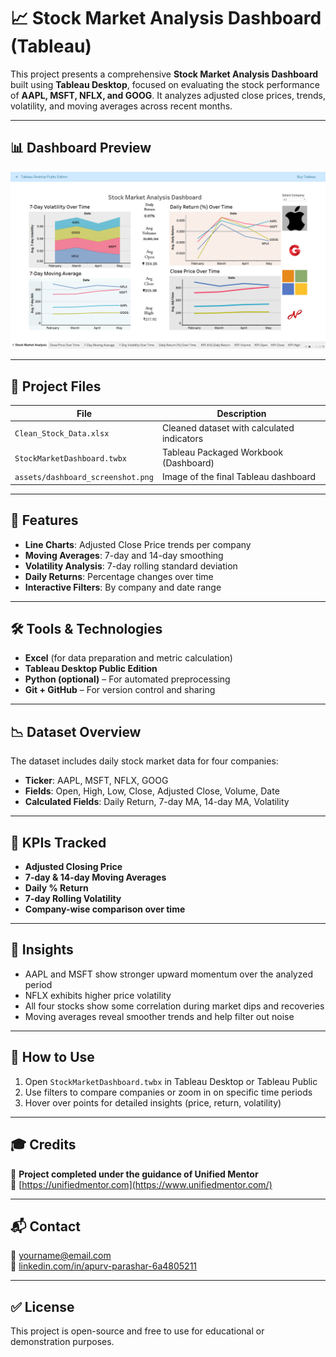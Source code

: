 # 📈 Stock Market Analysis Dashboard (Tableau)

This project presents a comprehensive **Stock Market Analysis Dashboard** built using **Tableau Desktop**, focused on evaluating the stock performance of **AAPL, MSFT, NFLX, and GOOG**. It analyzes adjusted close prices, trends, volatility, and moving averages across recent months.

---

## 📊 Dashboard Preview

![Dashboard Screenshot](https://github.com/Apurv-8121/stock-market-analysis/blob/main/output.png)

---

## 📁 Project Files

| File                                | Description                                |
|-------------------------------------|--------------------------------------------|
| `Clean_Stock_Data.xlsx`             | Cleaned dataset with calculated indicators |
| `StockMarketDashboard.twbx`         | Tableau Packaged Workbook (Dashboard)      |
| `assets/dashboard_screenshot.png`   | Image of the final Tableau dashboard       |

---

## 🚀 Features

- **Line Charts**: Adjusted Close Price trends per company
- **Moving Averages**: 7-day and 14-day smoothing
- **Volatility Analysis**: 7-day rolling standard deviation
- **Daily Returns**: Percentage changes over time
- **Interactive Filters**: By company and date range

---

## 🛠️ Tools & Technologies

- **Excel** (for data preparation and metric calculation)
- **Tableau Desktop Public Edition**
- **Python (optional)** – For automated preprocessing
- **Git + GitHub** – For version control and sharing

---

## 📉 Dataset Overview

The dataset includes daily stock market data for four companies:
- **Ticker**: AAPL, MSFT, NFLX, GOOG
- **Fields**: Open, High, Low, Close, Adjusted Close, Volume, Date
- **Calculated Fields**: Daily Return, 7-day MA, 14-day MA, Volatility

---

## 📌 KPIs Tracked

- **Adjusted Closing Price**
- **7-day & 14-day Moving Averages**
- **Daily % Return**
- **7-day Rolling Volatility**
- **Company-wise comparison over time**

---

## 🧠 Insights

- AAPL and MSFT show stronger upward momentum over the analyzed period
- NFLX exhibits higher price volatility
- All four stocks show some correlation during market dips and recoveries
- Moving averages reveal smoother trends and help filter out noise

---

## 📎 How to Use

1. Open `StockMarketDashboard.twbx` in Tableau Desktop or Tableau Public
2. Use filters to compare companies or zoom in on specific time periods
3. Hover over points for detailed insights (price, return, volatility)

---

## 🎓 Credits

📌 **Project completed under the guidance of Unified Mentor**  
🔗 [https://unifiedmentor.com](https://www.unifiedmentor.com/)

---

## 📬 Contact

📧 yourname@email.com  
🔗 [linkedin.com/in/apurv-parashar-6a4805211](https://www.linkedin.com/in/apurv-parashar-6a4805211/)

---

## ✅ License

This project is open-source and free to use for educational or demonstration purposes.

